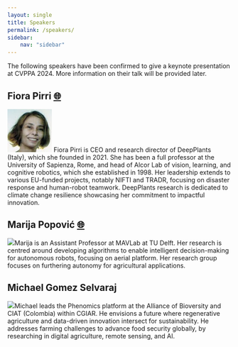```yaml
---
layout: single
title: Speakers
permalink: /speakers/
sidebar:
    nav: "sidebar"
---
```


The following speakers have been confirmed to give a keynote presentation at CVPPA 2024. More information on their talk will be provided later.

## Fiora Pirri&nbsp;<a href="https://deepplants.com/" target="_blank" title="Web page">🌐</a>

<img src="/assets/fp.jpg" class="people-img"> Fiora Pirri is CEO and research director of DeepPlants (Italy), which she founded in 2021. She has been a full professor at the University of Sapienza, Rome, and head of Alcor Lab of vision, learning, and cognitive robotics, which she established in 1998. Her leadership extends to various EU-funded projects, notably NIFTI and TRADR, focusing on disaster response and human-robot teamwork. DeepPlants research is dedicated to climate change resilience showcasing her commitment to impactful innovation.

## Marija Popović&nbsp;<a href="https://dmar-bonn.com/authors/admin/" target="_blank" title="Web page">🌐</a>

<img src="https://dmar-bonn.com/authors/admin/avatar_hu41eb3dff5e107bd3af1391588f6359b0_178877_270x270_fill_q75_lanczos_center.jpg" class="people-img">Marija is an Assistant Professor at MAVLab at TU Delft. Her research is centred around developing algorithms to enable intelligent decision-making for autonomous robots, focusing on aerial platform. Her research group focuses on furthering autonomy for agricultural applications.

<p></p>
<p></p>

## Michael Gomez Selvaraj

<img src="https://scholar.googleusercontent.com/citations?view_op=view_photo&user=vodap70AAAAJ&citpid=6" class="people-img">Michael leads the Phenomics platform at the Alliance of Bioversity and CIAT (Colombia) within CGIAR. He envisions a future where regenerative agriculture and data-driven innovation intersect for sustainability. He addresses farming challenges to advance food security globally, by researching in digital agriculture, remote sensing, and AI.
